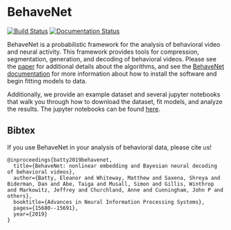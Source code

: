 # BehaveNet 
[![Build Status](https://travis-ci.com/themattinthehatt/behavenet.svg?branch=master)](https://travis-ci.com/themattinthehatt/behavenet)
[![Documentation Status](https://readthedocs.org/projects/behavenet/badge/?version=latest)](https://behavenet.readthedocs.io/en/latest/?badge=latest)

BehaveNet is a probabilistic framework for the analysis of behavioral video and neural activity. 
This framework provides tools for compression, segmentation, generation, and decoding of behavioral 
videos. Please see the 
[paper](https://papers.nips.cc/paper/9701-behavenet-nonlinear-embedding-and-bayesian-neural-decoding-of-behavioral-videos) 
for additional details about the algorithms, and see the
[BehaveNet documentation](https://behavenet.readthedocs.io/en/latest/) 
for more information about how to install the software and begin fitting models to data. 

Additionally, we provide an example dataset and several jupyter notebooks that walk you through how 
to download the dataset, fit models, and analyze the results. The jupyter notebooks can be found 
[here](examples).

## Bibtex

If you use BehaveNet in your analysis of behavioral data, please cite us!

    @inproceedings{batty2019behavenet,
      title={BehaveNet: nonlinear embedding and Bayesian neural decoding of behavioral videos},
      author={Batty, Eleanor and Whiteway, Matthew and Saxena, Shreya and Biderman, Dan and Abe, Taiga and Musall, Simon and Gillis, Winthrop and Markowitz, Jeffrey and Churchland, Anne and Cunningham, John P and others},
      booktitle={Advances in Neural Information Processing Systems},
      pages={15680--15691},
      year={2019}
    }
